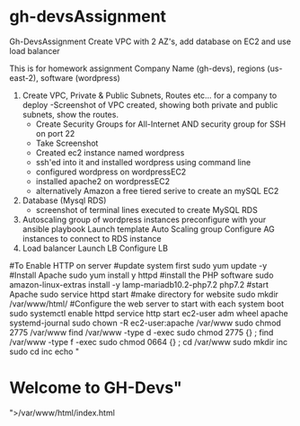 # gh-devsAssignment
Gh-DevsAssignment Create VPC with 2 AZ's, add database on EC2 and use load balancer

This is for homework assignment
Company Name (gh-devs), regions (us-east-2), software (wordpress)


1. Create VPC, Private & Public Subnets, Routes etc… for a company to deploy
    -Screenshot of VPC created, showing both private and public subnets, show the routes.
    - Create Security Groups for All-Internet AND security group for SSH on port 22
    - Take Screenshot
    - Created ec2 instance named wordpress
    - ssh'ed into it and installed wordpress using command line
    - configured wordpress on wordpressEC2
    - installed apache2 on wordpressEC2
    - alternatively Amazon a free tiered serive to create an mySQL EC2 
2. Database (Mysql RDS)
    - screenshot of terminal lines executed to create MySQL RDS
3. Autoscaling group of wordpress instances preconfigure with your ansible playbook
     Launch template
     Auto Scaling group
     Configure AG instances to connect to RDS instance
4. Load balancer
      Launch LB
      Configure LB


#To Enable HTTP on server
#update system first
sudo yum update -y
#Install Apache
sudo yum install y httpd
#install the PHP software
sudo amazon-linux-extras install -y lamp-mariadb10.2-php7.2 php7.2
#start Apache
sudo service httpd start
#make directory for website
sudo mkdir /var/www/html/
#Configure the web server to start with each system boot
sudo systemctl enable httpd
service http start
ec2-user adm wheel apache systemd-journal
sudo chown -R ec2-user:apache /var/www
sudo chmod 2775 /var/www
find /var/www -type d -exec sudo chmod 2775 {} \;
find /var/www -type f -exec sudo chmod 0664 {} \;
cd /var/www
sudo mkdir inc
sudo cd inc
echo "<h1><h>Welcome to GH-Devs"</b></h1>">/var/www/html/index.html
 
